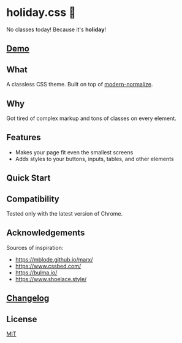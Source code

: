 # holiday.css :tada:

No classes today! Because it's **holiday**!

## [Demo](https://evgenyorekhov.github.io/css-framework/)

## What

A classless CSS theme. Built on top of [modern-normalize](https://github.com/sindresorhus/modern-normalize).

## Why

Got tired of complex markup and tons of classes on every element.

## Features

-   Makes your page fit even the smallest screens
-   Adds styles to your buttons, inputs, tables, and other elements

## Quick Start

## Compatibility

Tested only with the latest version of Chrome.

## Acknowledgements

Sources of inspiration:

-   https://mblode.github.io/marx/
-   https://www.cssbed.com/
-   https://bulma.io/
-   https://www.shoelace.style/

## [Changelog](https://github.com/EvgenyOrekhov/css-framework/releases)

## License

[MIT](LICENSE)
